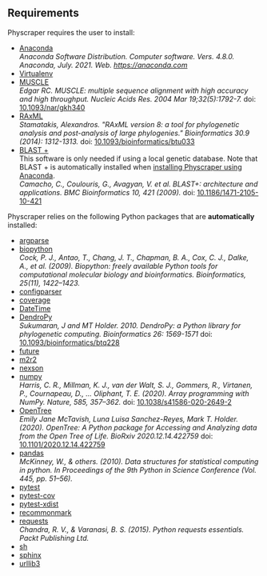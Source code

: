 ## Requirements

Physcraper requires the user to install:

- [Anaconda](https://docs.anaconda.com/anaconda/install/) <br>
*Anaconda Software Distribution. Computer software. Vers. 4.8.0. Anaconda, July. 2021. Web. <https://anaconda.com>*
- [Virtualenv](https://pypi.org/project/virtualenv/)
- [MUSCLE](https://www.ebi.ac.uk/Tools/msa/muscle/) <br>
*Edgar RC. MUSCLE: multiple sequence alignment with high accuracy and high throughput. Nucleic Acids Res. 2004 Mar 19;32(5):1792-7.* doi: [10.1093/nar/gkh340](https://doi.org/10.1093/nar/gkh340)
- [RAxML](https://cme.h-its.org/exelixis/web/software/raxml/) <br>
*Stamatakis, Alexandros. "RAxML version 8: a tool for phylogenetic analysis and post-analysis of large phylogenies." Bioinformatics 30.9 (2014): 1312-1313.* doi: [10.1093/bioinformatics/btu033](https://doi.org/10.1093/bioinformatics/btu033)
- [BLAST +](https://blast.ncbi.nlm.nih.gov/Blast.cgi?CMD=Web&PAGE_TYPE=BlastDocs&DOC_TYPE=Download) <br>
This software is only needed if using a local genetic database.
Note that BLAST + is automatically installed when [installing Physcraper using Anaconda](https://physcraper.readthedocs.io/en/stable/install.html#anaconda-virtual-environment). <br>
*Camacho, C., Coulouris, G., Avagyan, V. et al. BLAST+: architecture and applications. BMC Bioinformatics 10, 421 (2009).* doi: [10.1186/1471-2105-10-421](https://doi.org/10.1186/1471-2105-10-421)


Physcraper relies on the following Python packages that are <b>automatically</b>
 installed:

- [argparse](https://docs.python.org/3/library/argparse.html)
- [biopython](https://biopython.org/) <br>
*Cock, P. J., Antao, T., Chang, J. T., Chapman, B. A., Cox, C. J., Dalke, A., et al. (2009). Biopython: freely available Python tools for computational molecular biology and bioinformatics. Bioinformatics, 25(11), 1422–1423.*
- [configparser](https://docs.python.org/3/library/configparser.html)
- [coverage](https://coverage.readthedocs.io/)
- [DateTime](https://docs.python.org/3/library/datetime.html)
- [DendroPy](https://dendropy.org/primer/index.html) <br>
*Sukumaran, J and MT Holder. 2010. DendroPy: a Python library for phylogenetic computing. Bioinformatics 26: 1569-1571* doi:  [10.1093/bioinformatics/btq228](https://doi.org/10.1093/bioinformatics/btq228)
- [future](https://python-future.org/)
- [m2r2](https://pypi.org/project/m2r2/)
- [nexson](https://github.com/OpenTreeOfLife/nexson)
- [numpy](https://numpy.org/) <br>
*Harris, C. R., Millman, K. J., van der Walt, S. J., Gommers, R., Virtanen, P., Cournapeau, D., … Oliphant, T. E. (2020). Array programming with NumPy. Nature, 585, 357–362.* doi: [10.1038/s41586-020-2649-2](https://doi.org/10.1038/s41586-020-2649-2)
- [OpenTree](https://github.com/OpenTreeOfLife/python-opentree) <br>
*Emily Jane McTavish, Luna Luisa Sanchez-Reyes, Mark T. Holder. (2020). OpenTree: A Python package for Accessing and Analyzing data from the Open Tree of Life. BioRxiv 2020.12.14.422759* doi: [10.1101/2020.12.14.422759](https://doi.org/10.1101/2020.12.14.422759)
- [pandas](https://pandas.pydata.org/) <br>
*McKinney, W., & others. (2010). Data structures for statistical computing in python. In Proceedings of the 9th Python in Science Conference (Vol. 445, pp. 51–56).*
- [pytest](https://pytest.org/)
- [pytest-cov](https://pytest-cov.readthedocs.io/)
- [pytest-xdist](https://pypi.org/project/pytest-xdist/)
- [recommonmark](https://recommonmark.readthedocs.io/)
- [requests](https://docs.python-requests.org/) <br>
*Chandra, R. V., & Varanasi, B. S. (2015). Python requests essentials. Packt Publishing Ltd.*
- [sh](https://amoffat.github.io/sh/)
- [sphinx](https://www.sphinx-doc.org/)
- [urllib3](https://urllib3.readthedocs.io/)
